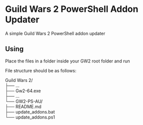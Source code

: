 # Guild Wars 2 PowerShell Addon Updater

A simple Guild Wars 2 PowerShell addon updater

## Using

Place the files in a folder inside your GW2 root folder and run

File structure should be as follows:

Guild Wars 2/  
├── ...  
├── Gw2-64.exe  
├── ...  
└── GW2-PS-AU/  
    ├── README.md  
    ├── update_addons.bat  
    └── update_addons.ps1  
